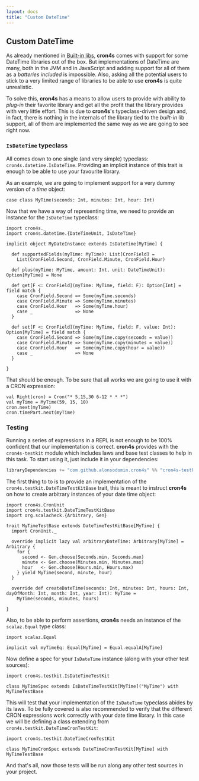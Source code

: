 ```yaml
---
layout: docs
title: "Custom DateTime"
---
```


## Custom DateTime

As already mentioned in [Built-in libs](builtin_libs.html), **cron4s** comes with support for some DateTime libraries
out of the box. But implementations of DateTime are many, both in the JVM and in JavaScript and adding support for all
of them as a _batteries included_ is impossible. Also, asking all the potential users to stick to a very limited range
of libraries to be able to use **cron4s** is quite unrealistic.

To solve this, **cron4s** has a means to allow users to provide with ability to _plug-in_ their favorite library and
get all the profit that the library provides with very little effort. This is due to **cron4s**'s typeclass-driven
design and, in fact, there is nothing in the internals of the library tied to the _built-in_ lib support, all of them
are implemented the same way as we are going to see right now.

### `IsDateTime` typeclass

All comes down to one single (and very simple) typeclass: `cron4s.datetime.IsDateTime`. Providing an implicit instance
of this trait is enough to be able to use your favourite library.

As an example, we are going to implement support for a very dummy version of a _time_ object:

```tut:silent
case class MyTime(seconds: Int, minutes: Int, hour: Int)
```

Now that we have a way of representing time, we need to provide an instance for the `IsDateTime` typeclass:

```tut:silent
import cron4s._
import cron4s.datetime.{DateTimeUnit, IsDateTime}

implicit object MyDateInstance extends IsDateTime[MyTime] {

  def supportedFields(myTime: MyTime): List[CronField] =
    List(CronField.Second, CronField.Minute, CronField.Hour)
  
  def plus(myTime: MyTime, amount: Int, unit: DateTimeUnit): Option[MyTime] = None
  
  def get[F <: CronField](myTime: MyTime, field: F): Option[Int] = field match {
    case CronField.Second => Some(myTime.seconds)
    case CronField.Minute => Some(myTime.minutes)
    case CronField.Hour   => Some(myTime.hour)
    case _                => None
  }
  
  def set[F <: CronField](myTime: MyTime, field: F, value: Int): Option[MyTime] = field match {
    case CronField.Second => Some(myTime.copy(seconds = value))
    case CronField.Minute => Some(myTime.copy(minutes = value))
    case CronField.Hour   => Some(myTime.copy(hour = value))
    case _                => None
  }

}
```

That should be enough. To be sure that all works we are going to use it with a CRON expression:

```tut
val Right(cron) = Cron("* 5,15,30 6-12 * * *")
val myTime = MyTime(59, 15, 10)
cron.next(myTime)
cron.timePart.next(myTime)
```

### Testing

Running a series of expressions in a REPL is not enough to be 100% confident that our implementation is correct.
**cron4s** provides with the `cron4s-testkit` module which includes laws and base test classes to help in this task.
To start using it, just include it in your dependencies:

```scala
libraryDependencies += "com.github.alonsodomin.cron4s" %% "cron4s-testkit" % "x.y.z" % Test
```

The first thing to to is to provide an implementation of the `cron4s.testkit.DateTimeTestKitBase` trait, this
is meant to instruct **cron4s** on how to create arbitrary instances of your date time object:
 
```tut:silent
import cron4s.CronUnit
import cron4s.testkit.DateTimeTestKitBase
import org.scalacheck.{Arbitrary, Gen}

trait MyTimeTestBase extends DateTimeTestKitBase[MyTime] {
  import CronUnit._

  override implicit lazy val arbitraryDateTime: Arbitrary[MyTime] = Arbitrary {
    for {
      second <- Gen.choose(Seconds.min, Seconds.max)
      minute <- Gen.choose(Minutes.min, Minutes.max)
      hour   <- Gen.choose(Hours.min, Hours.max)
    } yield MyTime(second, minute, hour)
  }

  override def createDateTime(seconds: Int, minutes: Int, hours: Int, dayOfMonth: Int, month: Int, year: Int): MyTime =
    MyTime(seconds, minutes, hours)

}
```

Also, to be able to perform assertions, **cron4s** needs an instance of the `scalaz.Equal` type class:

```tut:silent
import scalaz.Equal

implicit val myTimeEq: Equal[MyTime] = Equal.equalA[MyTime]
```

Now define a spec for your `IsDateTime` instance (along with your other test sources):

```tut:silent
import cron4s.testkit.IsDateTimeTestKit

class MyTimeSpec extends IsDateTimeTestKit[MyTime]("MyTime") with MyTimeTestBase
```

This will test that your implementation of the `IsDateTime` typeclass abides by its laws. To be fully covered is also
recommended to verify that the different CRON expressions work correctly with your date time library. In this case
we will be defining a class extending from `cron4s.testkit.DateTimeCronTestKit`:

```tut:silent
import cron4s.testkit.DateTimeCronTestKit

class MyTimeCronSpec extends DateTimeCronTestKit[MyTime] with MyTimeTestBase
```

And that's all, now those tests will be run along any other test sources in your project.